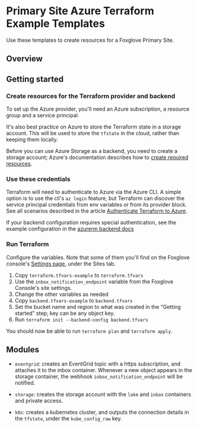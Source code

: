 # Primary Site Azure Terraform Example Templates

Use these templates to create resources for a Foxglove Primary Site.

## Overview

## Getting started

### Create resources for the Terraform provider and backend

To set up the Azure provider, you'll need an Azure subscription, a resource group and
a service principal.

It's also best practice on Azure to store the Terraform state in a storage account. This
will be used to store the `tfstate` in the cloud, rather than keeping them locally.

Before you can use Azure Storage as a backend, you need to create a storage account; Azure's
documentation describes how to [create required resources](https://learn.microsoft.com/en-us/azure/developer/terraform/store-state-in-azure-storage).

### Use these credentials

Terraform will need to authenticate to Azure via the Azure CLI. A simple option is to use
the cli's `az login` feature, but Terraform can discover the service principal credentials
from env variables or from its provider block. See all scenarios described in the article
[Authenticate Terraform to Azure](https://learn.microsoft.com/en-us/azure/developer/terraform/authenticate-to-azure).

If your backend configuration requires special authentication, see the example configuration in
the [azurerm backend docs](https://developer.hashicorp.com/terraform/language/settings/backends/azurerm)

### Run Terraform

Configure the variables. Note that some of them you'll find on the Foxglove console's
[Settings page](https://console.foxglove.party/organization?tab=sites), under the Sites
tab.

1. Copy `terraform.tfvars-example` to `terraform.tfvars`
2. Use the `inbox_notification_endpoint` variable from the Foxglove Console's site settings.
3. Change the other variables as needed
4. Copy `backend.tfvars-example` to `backend.tfvars`
5. Set the bucket name and region to what was created in the "Getting started" step; key can
   be any object key.
6. Run `terraform init --backend-config backend.tfvars`

You should now be able to run `terraform plan` and `terraform apply`.

## Modules

- `eventgrid`: creates an EventGrid topic with a https subscription, and attaches it to the inbox
  container. Whenever a new object appears in the storage container, the webhook
  `inbox_notification_endpoint` will be notified.

- `storage`: creates the storage account with the `lake` and `inbox` containers and private
  access.

- `k8s`: creates a kubernetes cluster, and outputs the connection details in the `tfstate`, under
  the `kube_config_raw` key.
